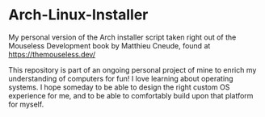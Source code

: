 # Arch-Linux-Installer

My personal version of the Arch installer script taken right out of the Mouseless Development book by Matthieu Cneude, found at https://themouseless.dev/

This repository is part of an ongoing personal project of mine to enrich my understanding of computers for fun! I love learning about operating systems. I hope someday to be able to design the right custom OS experience for me, and to be able to comfortably build upon that platform for myself.
